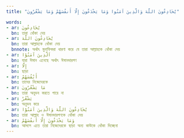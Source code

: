 ```yaml
---
title: "يُخَادِعُونَ اللَّهَ وَالَّذِينَ آمَنُوا وَمَا يَخْدَعُونَ إِلَّا أَنفُسَهُمْ وَمَا يَشْعُرُونَ"

words:
- ar: يُخَادِعُونَ
  bn: তারা ধোঁকা দেয়
- ar: يُخَادِعُونَ اللَّهَ
  bn: তারা আল্লাহকে ধোঁকা দেয়
  bnnote: অর্থাৎ মুনাফিকরা ধারণা করে যে তারা আল্লাহকে ধোঁকা দেয়
- ar: اَلَّذِينَ آمَنُوْا
  bn: যারা ঈমান এনেছে অর্থাৎ ঈমানদারগণ
- ar: إِلَّا
  bn: ছাড়া
- ar: أَنْفُسَهُمْ
  bn: তাদের নিজেদেরকে
- ar: مَا يَشْعُرُونَ
  bn: তারা অনুভব করতে পারে না
- ar: يَشْعُرُ
  bn: অনুভব করে
- ar: يُخَادِعُونَ اللَّهَ وَالَّذِينَ آمَنُوْا
  bn: তারা আল্লাহ ও ঈমানদারগণকে ধোঁকা দেয়
- ar: وَمَا يَخْدَعُونَ إِلَّا أَنفُسَهُمْ
  bn: আসলে এতে তারা নিজেদেরকে ছাড়া অন্য কাউকে ধোঁকা দিচ্ছেনা
---
```

